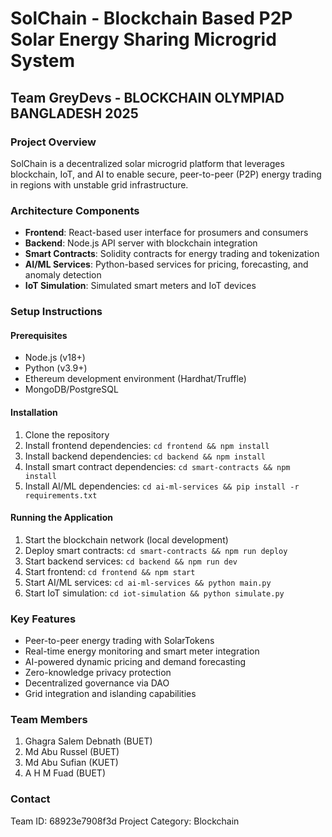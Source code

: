 # SolChain - Blockchain Based P2P Solar Energy Sharing Microgrid System

## Team GreyDevs - BLOCKCHAIN OLYMPIAD BANGLADESH 2025

### Project Overview
SolChain is a decentralized solar microgrid platform that leverages blockchain, IoT, and AI to enable secure, peer-to-peer (P2P) energy trading in regions with unstable grid infrastructure.

### Architecture Components
- **Frontend**: React-based user interface for prosumers and consumers
- **Backend**: Node.js API server with blockchain integration
- **Smart Contracts**: Solidity contracts for energy trading and tokenization
- **AI/ML Services**: Python-based services for pricing, forecasting, and anomaly detection
- **IoT Simulation**: Simulated smart meters and IoT devices

### Setup Instructions

#### Prerequisites
- Node.js (v18+)
- Python (v3.9+)
- Ethereum development environment (Hardhat/Truffle)
- MongoDB/PostgreSQL

#### Installation
1. Clone the repository
2. Install frontend dependencies: `cd frontend && npm install`
3. Install backend dependencies: `cd backend && npm install`
4. Install smart contract dependencies: `cd smart-contracts && npm install`
5. Install AI/ML dependencies: `cd ai-ml-services && pip install -r requirements.txt`

#### Running the Application
1. Start the blockchain network (local development)
2. Deploy smart contracts: `cd smart-contracts && npm run deploy`
3. Start backend services: `cd backend && npm run dev`
4. Start frontend: `cd frontend && npm start`
5. Start AI/ML services: `cd ai-ml-services && python main.py`
6. Start IoT simulation: `cd iot-simulation && python simulate.py`

### Key Features
- Peer-to-peer energy trading with SolarTokens
- Real-time energy monitoring and smart meter integration
- AI-powered dynamic pricing and demand forecasting
- Zero-knowledge privacy protection
- Decentralized governance via DAO
- Grid integration and islanding capabilities

### Team Members
1. Ghagra Salem Debnath (BUET)
2. Md Abu Russel (BUET)
3. Md Abu Sufian (KUET)
4. A H M Fuad (BUET)

### Contact
Team ID: 68923e7908f3d
Project Category: Blockchain
